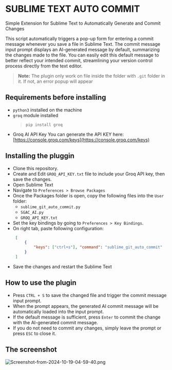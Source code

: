 # SUBLIME TEXT AUTO COMMIT

Simple Extension for Sublime Text to Automatically Generate and Commit Changes

This script automatically triggers a pop-up form for entering a commit message whenever you save a file in Sublime Text. The commit message input prompt displays an AI-generated message by default, summarizing the changes made to the file. You can easily edit this default message to better reflect your intended commit, streamlining your version control process directly from the text editor.

> **Note:** The plugin only work on file inside the folder with `.git` folder in it. If not, an error popup will appear

## Requirements before installing

- `python3` installed on the machine
- `groq` module installed
  > `pip install groq`
- Groq AI API Key
You can generate the API KEY here: [https://console.groq.com/keys](https://console.groq.com/keys)

## Installing the pluggin
 - Clone this repository.
 - Create and Edit `GROQ_API_KEY.txt` file to include your Groq API key, then save the changes.
 - Open Sublime Text
 - Navigate to `Preferences > Browse Packages`
 - Once the Packages folder is open, copy the following files into the `User` folder:
   - `sublime_git_auto_commit.py`
   - `SGAC_AI.py`
   - `GROQ_API_KEY.txt`
 - Set the key bindings by going to `Preferences > Key Bindings`.
 - On right tab, paste following configuration:
   ```json
    [
        {
            "keys": ["ctrl+s"], "command": "sublime_git_auto_commit"
        }
    ]
   ```
 - Save the changes and restart the Sublime Text

## How to use the plugin
- Press `CTRL + S` to save the changed file and trigger the commit message input prompt.
- When the prompt appears, the generated AI commit message will be automatically loaded into the input prompt.
- If the default message is sufficient, press `Enter` to commit the change with the AI-generated commit message.
- If you do not need to commit any changes, simply leave the prompt or press `ESC` to close it.


## The screenshot

![Screenshot-from-2024-10-19-04-59-40.png](https://qu.ax/PXgUt.png)
